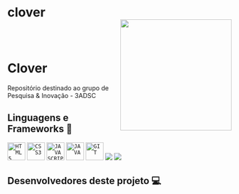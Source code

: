 # clover
<img align="right" width="250px" style="margin-top:-20px" src="https://media.discordapp.net/attachments/1000915094475120733/1010187422753095740/Logotipo.png">

</br>
</br>



<div dsplay="inline-block">
 
 <h1 align="left">Clover</h1>


Repositório destinado ao grupo de Pesquisa & Inovação - 3ADSC <br>


## Linguagens e Frameworks :rocket:

<code><img width="40px" src="https://cdn.jsdelivr.net/gh/devicons/devicon/icons/html5/html5-original-wordmark.svg" title = "HTML5"/></code>
<code><img width="40px" src="https://cdn.jsdelivr.net/gh/devicons/devicon/icons/css3/css3-original-wordmark.svg" title = "CSS3"/></code>
<code><img width="40px" src="https://cdn.jsdelivr.net/gh/devicons/devicon/icons/javascript/javascript-original.svg" title = "JAVASCRIPT"/></code>
<code><img width="40px" src="https://cdn.jsdelivr.net/gh/devicons/devicon/icons/java/java-original.svg" title = "JAVA"/></code>
<code><img width="40px" src="https://cdn.jsdelivr.net/gh/devicons/devicon/icons/git/git-original.svg" title = "GIT"/></code>
<img src="https://img.shields.io/badge/Sass-CC6699?style=for-the-badge&logo=sass&logoColor=white">
<img src="https://img.shields.io/badge/Node.js-339933?style=for-the-badge&logo=nodedotjs&logoColor=white">

## Desenvolvedores deste projeto :computer:


